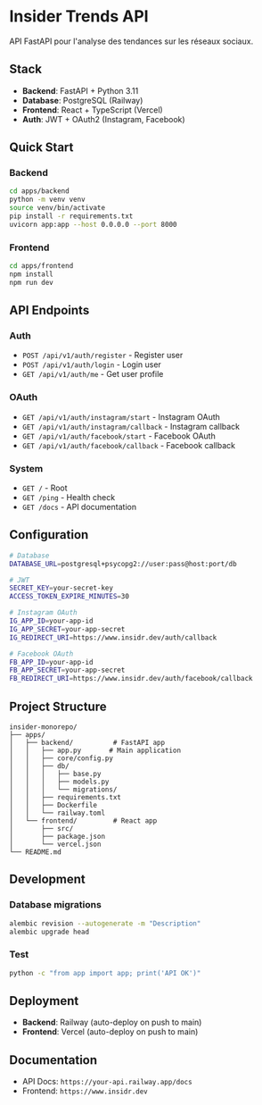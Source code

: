 # Insider Trends API

API FastAPI pour l'analyse des tendances sur les réseaux sociaux.

## Stack

- **Backend**: FastAPI + Python 3.11
- **Database**: PostgreSQL (Railway)
- **Frontend**: React + TypeScript (Vercel)
- **Auth**: JWT + OAuth2 (Instagram, Facebook)

## Quick Start

### Backend
```bash
cd apps/backend
python -m venv venv
source venv/bin/activate
pip install -r requirements.txt
uvicorn app:app --host 0.0.0.0 --port 8000
```

### Frontend
```bash
cd apps/frontend
npm install
npm run dev
```

## API Endpoints

### Auth
- `POST /api/v1/auth/register` - Register user
- `POST /api/v1/auth/login` - Login user
- `GET /api/v1/auth/me` - Get user profile

### OAuth
- `GET /api/v1/auth/instagram/start` - Instagram OAuth
- `GET /api/v1/auth/instagram/callback` - Instagram callback
- `GET /api/v1/auth/facebook/start` - Facebook OAuth
- `GET /api/v1/auth/facebook/callback` - Facebook callback

### System
- `GET /` - Root
- `GET /ping` - Health check
- `GET /docs` - API documentation

## Configuration

```bash
# Database
DATABASE_URL=postgresql+psycopg2://user:pass@host:port/db

# JWT
SECRET_KEY=your-secret-key
ACCESS_TOKEN_EXPIRE_MINUTES=30

# Instagram OAuth
IG_APP_ID=your-app-id
IG_APP_SECRET=your-app-secret
IG_REDIRECT_URI=https://www.insidr.dev/auth/callback

# Facebook OAuth
FB_APP_ID=your-app-id
FB_APP_SECRET=your-app-secret
FB_REDIRECT_URI=https://www.insidr.dev/auth/facebook/callback
```

## Project Structure

```
insider-monorepo/
├── apps/
│   ├── backend/          # FastAPI app
│   │   ├── app.py       # Main application
│   │   ├── core/config.py
│   │   ├── db/
│   │   │   ├── base.py
│   │   │   ├── models.py
│   │   │   └── migrations/
│   │   ├── requirements.txt
│   │   ├── Dockerfile
│   │   └── railway.toml
│   └── frontend/         # React app
│       ├── src/
│       ├── package.json
│       └── vercel.json
└── README.md
```

## Development

### Database migrations
```bash
alembic revision --autogenerate -m "Description"
alembic upgrade head
```

### Test
```bash
python -c "from app import app; print('API OK')"
```

## Deployment

- **Backend**: Railway (auto-deploy on push to main)
- **Frontend**: Vercel (auto-deploy on push to main)

## Documentation

- API Docs: `https://your-api.railway.app/docs`
- Frontend: `https://www.insidr.dev`